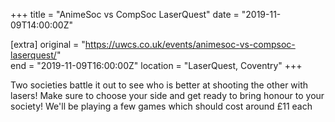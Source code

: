 +++
title = "AnimeSoc vs CompSoc LaserQuest"
date = "2019-11-09T14:00:00Z"

[extra]
original = "https://uwcs.co.uk/events/animesoc-vs-compsoc-laserquest/"    
end = "2019-11-09T16:00:00Z"
location = "LaserQuest, Coventry"
+++

Two societies battle it out to see who is better at shooting the other with lasers\! Make sure to choose your side and get ready to bring honour to your society\! We'll be playing a few games which should cost around £11 each

